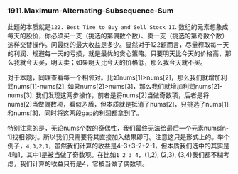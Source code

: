 ### 1911.Maximum-Alternating-Subsequence-Sum

此题的本质就是```122. Best Time to Buy and Sell Stock II```. 数组的元素想象成每天的股价，你必须买一支（挑选的第偶数个数）、卖一支（挑选的第奇数个数）这样交替操作。问最终的最大收益是多少。显然对于122题而言，尽量榨取每一天的利润、规避每一天的亏损，就是最优的贪心策略。只要明天比今天的价格高，那么我就今天买，明天卖；如果明天比今天的价格低，那么我今天就不买。

对于本题，同理查看每一个相邻对。比如nums[1]>nums[2]，那么我们就增加利润nums[1]-nums[2]. 如果nums[2]>nums[3]，那么我们就增加利润nums[2]-nums[3]. 我们发现这两步操作，前者是将nums[2]当做奇数项，后者是将nums[2]当做偶数项，看似矛盾，但本质就是抵消了nums[2]，只挑选了nums[1]和nums[3]，同时将这两段gap的利润都拿到了。

特别注意的是，无论nums个数的奇偶性，我们最终无法给最后一个元素nums[n-1]找相邻对。所以我们只需要将其直接加入结果即可。注意这只是形式上的。举个例子，```4,3,2,1```，虽然我们计算的收益是4-3+3-2+2-1，但本质我们选中的其实是4和1，其中1是被当做了奇数项。在比如```1 2 3 4```，(1,2), (2,3), (3,4)我们都不糊考虑，我们计算的收益只有是4，它被当做了偶数项。
